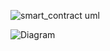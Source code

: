 ![smart_contract uml](https://raw.githubusercontent.com/Dmdv/0chain/zcnsc_latest/docs/activity-mint.jpg)


![Diagram](https://github.com/Dmdv/0chain/blob/zcnsc_latest/code/go/0chain.net/smartcontract/zcnsc/docs/ZCNSC.png?raw=true)
